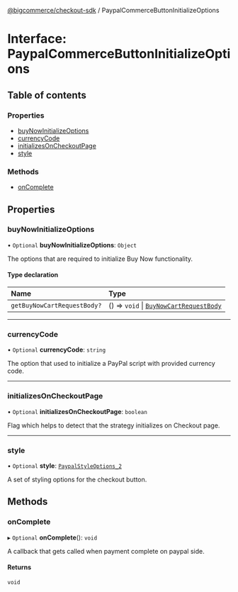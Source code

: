 [@bigcommerce/checkout-sdk](../README.md) / PaypalCommerceButtonInitializeOptions

# Interface: PaypalCommerceButtonInitializeOptions

## Table of contents

### Properties

- [buyNowInitializeOptions](PaypalCommerceButtonInitializeOptions.md#buynowinitializeoptions)
- [currencyCode](PaypalCommerceButtonInitializeOptions.md#currencycode)
- [initializesOnCheckoutPage](PaypalCommerceButtonInitializeOptions.md#initializesoncheckoutpage)
- [style](PaypalCommerceButtonInitializeOptions.md#style)

### Methods

- [onComplete](PaypalCommerceButtonInitializeOptions.md#oncomplete)

## Properties

### buyNowInitializeOptions

• `Optional` **buyNowInitializeOptions**: `Object`

The options that are required to initialize Buy Now functionality.

#### Type declaration

| Name | Type |
| :------ | :------ |
| `getBuyNowCartRequestBody?` | () => `void` \| [`BuyNowCartRequestBody`](BuyNowCartRequestBody.md) |

___

### currencyCode

• `Optional` **currencyCode**: `string`

The option that used to initialize a PayPal script with provided currency code.

___

### initializesOnCheckoutPage

• `Optional` **initializesOnCheckoutPage**: `boolean`

Flag which helps to detect that the strategy initializes on Checkout page.

___

### style

• `Optional` **style**: [`PaypalStyleOptions_2`](PaypalStyleOptions_2.md)

A set of styling options for the checkout button.

## Methods

### onComplete

▸ `Optional` **onComplete**(): `void`

A callback that gets called when payment complete on paypal side.

#### Returns

`void`
